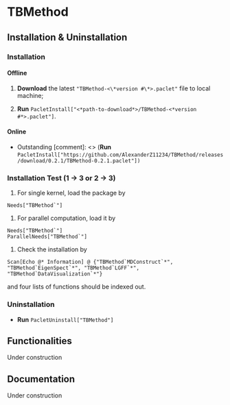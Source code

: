# TBMethod

## Installation & Uninstallation

### Installation

#### Offline

1.  **Download** the latest `"TBMethod-<\*version #\*>.paclet"` file to local machine;

2.  **Run** `PacletInstall["<*path-to-download*>/TBMethod-<*version #*>.paclet"]`.

#### Online

- Outstanding [comment]: <> (**Run** `PacletInstall["https://github.com/AlexanderZ11234/TBMethod/releases/download/0.2.1/TBMethod-0.2.1.paclet"])`

### Installation Test (1 → 3 or 2 → 3)

1.  For single kernel, load the package by

<!---->

    Needs["TBMethod`"]

1.  For parallel computation, load it by

<!---->

    Needs["TBMethod`"]
    ParallelNeeds["TBMethod`"]

1.  Check the installation by

<!---->

    Scan[Echo @* Information] @ {"TBMethod`MDConstruct`*", "TBMethod`EigenSpect`*", "TBMethod`LGFF`*", "TBMethod`DataVisualization`*"}

and four lists of functions should be indexed out.

### Uninstallation

- **Run** `PacletUninstall["TBMethod"]`

## Functionalities

Under construction

## Documentation

Under construction
